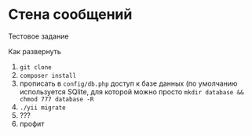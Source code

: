 # Стена сообщений
Тестовое задание

Как развернуть
 1. `git clone`
 2. `composer install`
 3. прописать в `config/db.php` доступ к базе данных (по умолчанию используется SQlite, для которой можно просто `mkdir database && chmod 777 database -R`
 4. `./yii migrate`
 5. ???
 6. профит
